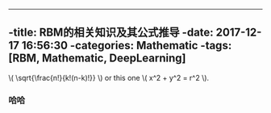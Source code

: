 ----
-title: RBM的相关知识及其公式推导
-date: 2017-12-17 16:56:30
-categories: Mathematic
-tags: [RBM, Mathematic, DeepLearning]
----
\\( \sqrt{\frac{n!}{k!(n-k)!}} \\) or
this one \\( x^2 + y^2 = r^2 \\).

<!--more-->

### 哈哈
